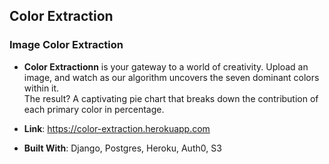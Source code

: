 ## Color Extraction

### Image Color Extraction

- **Color Extractionn** is your gateway to a world of creativity. 
Upload an image, and watch as our algorithm uncovers the seven dominant colors within it.  
The result? A captivating pie chart that breaks down the contribution of each primary color in percentage.


- **Link**: https://color-extraction.herokuapp.com


- **Built With**: Django, Postgres, Heroku, Auth0, S3
